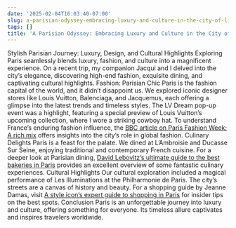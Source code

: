 ```yaml
---
date: '2025-02-04T16:03:40-07:00'
slug: a-parisian-odyssey-embracing-luxury-and-culture-in-the-city-of-lights
tags: []
title: 'A Parisian Odyssey: Embracing Luxury and Culture in the City of Lights'
---
```


Stylish Parisian Journey: Luxury, Design, and Cultural Highlights
Exploring Paris seamlessly blends luxury, fashion, and culture into a magnificent experience. On a recent trip, my companion Jacqui and I delved into the city&rsquo;s elegance, discovering high-end fashion, exquisite dining, and captivating cultural highlights.
Fashion: Parisian Chic
Paris is the fashion capital of the world, and it didn&rsquo;t disappoint us. We explored iconic designer stores like Louis Vuitton, Balenciaga, and Jacquemus, each offering a glimpse into the latest trends and timeless styles. The LV Dream pop-up event was a highlight, featuring a special preview of Louis Vuitton&rsquo;s upcoming collection, where I wore a striking cowboy hat. To understand France&rsquo;s enduring fashion influence, the [BBC article on Paris Fashion Week: A rich mix](https://www.bbc.com/culture/article/20150309-paris-fashion-week-rich-mix) offers insights into the city&rsquo;s role in global fashion.
Culinary Delights
Paris is a feast for the palate. We dined at L&rsquo;Ambroisie and Ducasse Sur Seine, enjoying traditional and contemporary French cuisine. For a deeper look at Parisian dining, [David Lebovitz&rsquo;s ultimate guide to the best bakeries in Paris](https://www.bbc.com/travel/article/20240717-david-lebovitzs-ultimate-guide-to-the-best-bakeries-in-paris-right-now) provides an excellent overview of some fantastic culinary experiences.
Cultural Highlights
Our cultural exploration included a magical performance of Les Illuminations at the Philharmonie de Paris. The city&rsquo;s streets are a canvas of history and beauty. For a shopping guide by Jeanne Damas, visit [A style icon&rsquo;s expert guide to shopping in Paris](https://www.bbc.com/travel/article/20231208-a-style-icons-expert-guide-to-shopping-in-paris) for insider tips on the best spots.
Conclusion
Paris is an unforgettable journey into luxury and culture, offering something for everyone. Its timeless allure captivates and inspires travelers worldwide.